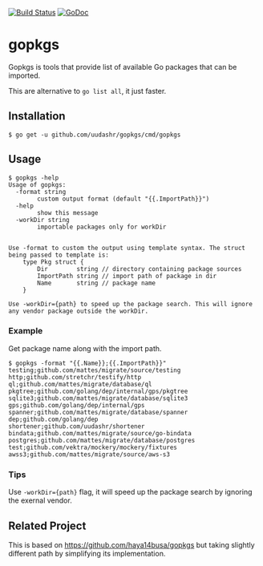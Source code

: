 [![Build Status](https://travis-ci.org/uudashr/gopkgs.svg?branch=master)](https://travis-ci.org/uudashr/gopkgs)
[![GoDoc](https://godoc.org/github.com/uudashr/gopkgs?status.svg)](https://godoc.org/github.com/uudashr/gopkgs)
# gopkgs

Gopkgs is tools that provide list of available Go packages that can be imported.

This are alternative to `go list all`, it just faster.

## Installation

`$ go get -u github.com/uudashr/gopkgs/cmd/gopkgs`

## Usage
```
$ gopkgs -help
Usage of gopkgs:
  -format string
    	custom output format (default "{{.ImportPath}}")
  -help
    	show this message
  -workDir string
    	importable packages only for workDir


Use -format to custom the output using template syntax. The struct being passed to template is:
    type Pkg struct {
        Dir        string // directory containing package sources
        ImportPath string // import path of package in dir
        Name       string // package name
    }

Use -workDir={path} to speed up the package search. This will ignore any vendor package outside the workDir.
```

### Example
Get package name along with the import path.
```
$ gopkgs -format "{{.Name}};{{.ImportPath}}"
testing;github.com/mattes/migrate/source/testing
http;github.com/stretchr/testify/http
ql;github.com/mattes/migrate/database/ql
pkgtree;github.com/golang/dep/internal/gps/pkgtree
sqlite3;github.com/mattes/migrate/database/sqlite3
gps;github.com/golang/dep/internal/gps
spanner;github.com/mattes/migrate/database/spanner
dep;github.com/golang/dep
shortener;github.com/uudashr/shortener
bindata;github.com/mattes/migrate/source/go-bindata
postgres;github.com/mattes/migrate/database/postgres
test;github.com/vektra/mockery/mockery/fixtures
awss3;github.com/mattes/migrate/source/aws-s3
```

### Tips

Use `-workDir={path}` flag, it will speed up the package search by ignoring the exernal vendor.

## Related Project

This is based on https://github.com/haya14busa/gopkgs but taking slightly different path by simplifying its implementation.
